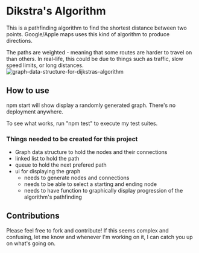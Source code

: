 # Dikstra's Algorithm

This is a pathfinding algorithm to find the shortest distance between two points. Google/Apple maps uses this kind of algorithm to produce directions.

The paths are weighted - meaning that some routes are harder to travel on than others. In real-life, this could be due to things such as traffic, slow speed limits, or long distances.
![graph-data-structure-for-dijkstras-algorithm](https://user-images.githubusercontent.com/40727301/145475715-ef340763-90aa-408d-91c3-8237d0b8f13e.png)

## How to use
npm start will show display a randomly generated graph. There's no deployment anywhere.

To see what works, run "npm test" to execute my test suites.

### Things needed to be created for this project

* Graph data structure to hold the nodes and their connections
* linked list to hold the path
* queue to hold the next prefered path
* ui for displaying the graph
  * needs to generate nodes and connections
  * needs to be able to select a starting and ending node
  * needs to have function to graphically display progression of the algorithm's pathfinding

## Contributions

Please feel free to fork and contribute!
If this seems complex and confusing, let me know and whenever I'm working on it, I can catch you up on what's going on.
